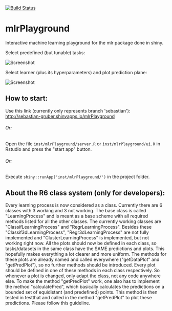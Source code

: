 [![Build Status](https://travis-ci.com/SebGruber1996/mlrPlayground.svg?token=aseAdkuRs3BN4g6uWRsf&branch=dev)](https://travis-ci.com/SebGruber1996/mlrPlayground)

# mlrPlayground
Interactive machine learning playground for the mlr package done in shiny.


Select predefined (but tunable) tasks:

![Screenshot](https://i.imgur.com/N2LshkV.png)



Select learner (plus its hyperparameters) and plot prediction plane:

![Screenshot](https://i.imgur.com/QZoUExQ.png)



## How to start:
Use this link (currently only represents branch 'sebastian'):
http://sebastian-gruber.shinyapps.io/mlrPlayground

###### Or:
Open the file ``inst/mlrPlayground/server.R`` or ``inst/mlrPlayground/ui.R`` in Rstudio and press the "start app" button.

###### Or:
Execute ``shiny::runApp('inst/mlrPlayground/')`` in the project folder.

## About the R6 class system (only for developers):
Every learning process is now considered as a class. Currently there are 6 classes with 3 working and 3 not working. The base class is called "LearningProcess" and is meant as a base scheme with all required methods listed for all the other classes. The currently working classes are "ClassifLearningProcess" and "RegrLearningProcess". Besides these "Classif3dLearningProcess", "Regr3dLearningProcess" are not fully implemented and "ClusterLearningProcess" is implemented, but not working right now. All the plots should now be defined in each class, so tasks/datasets in the same class have the SAME predictions and plots. This hopefully makes everything a lot clearer and more uniform. The methods for these plots are already named and called everywhere ("getDataPlot" and "getPredPlot"), so no further methods should be introduced. Every plot should be defined in one of these methods in each class respectively. So whenever a plot is changed, only adapt the class, not any code anywhere else. To make the method "getPredPlot" work, one also has to implement the method "calculatePred", which basically calculates the predictions on a bounded set of equidistant (and predefined) points. This method is then tested in testthat and called in the method "getPredPlot" to plot these predictions. Please follow this guideline.